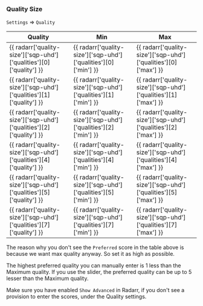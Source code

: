 <!-- markdownlint-disable MD041-->
### Quality Size

`Settings` => `Quality`

| Quality                                                            | Min                                                            | Max                                                            |
| ------------------------------------------------------------------ | -------------------------------------------------------------- | -------------------------------------------------------------- |
| {{ radarr['quality-size']['sqp-uhd']['qualities'][0]['quality'] }} | {{ radarr['quality-size']['sqp-uhd']['qualities'][0]['min'] }} | {{ radarr['quality-size']['sqp-uhd']['qualities'][0]['max'] }} |
| {{ radarr['quality-size']['sqp-uhd']['qualities'][1]['quality'] }} | {{ radarr['quality-size']['sqp-uhd']['qualities'][1]['min'] }} | {{ radarr['quality-size']['sqp-uhd']['qualities'][1]['max'] }} |
| {{ radarr['quality-size']['sqp-uhd']['qualities'][2]['quality'] }} | {{ radarr['quality-size']['sqp-uhd']['qualities'][2]['min'] }} | {{ radarr['quality-size']['sqp-uhd']['qualities'][2]['max'] }} |
| {{ radarr['quality-size']['sqp-uhd']['qualities'][4]['quality'] }} | {{ radarr['quality-size']['sqp-uhd']['qualities'][4]['min'] }} | {{ radarr['quality-size']['sqp-uhd']['qualities'][4]['max'] }} |
| {{ radarr['quality-size']['sqp-uhd']['qualities'][5]['quality'] }} | {{ radarr['quality-size']['sqp-uhd']['qualities'][5]['min'] }} | {{ radarr['quality-size']['sqp-uhd']['qualities'][5]['max'] }} |
| {{ radarr['quality-size']['sqp-uhd']['qualities'][7]['quality'] }} | {{ radarr['quality-size']['sqp-uhd']['qualities'][7]['min'] }} | {{ radarr['quality-size']['sqp-uhd']['qualities'][7]['max'] }} |

The reason why you don't see the `Preferred` score in the table above is because we want max quality anyway. So set it as high as possible.

The highest preferred quality you can manually enter is 1 less than the Maximum quality. If you use the slider, the preferred quality can be up to 5 lesser than the Maximum quality.

Make sure you have enabled `Show Advanced` in Radarr, if you don't see a provision to enter the scores, under the Quality settings.
<!-- markdownlint-enable MD041-->
